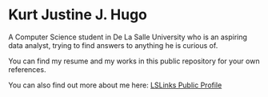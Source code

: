# Kurt Justine J. Hugo

A Computer Science student in De La Salle University who is an aspiring data analyst, trying to find answers to anything he is curious of.

You can find my resume and my works in this public repository for your own references.

You can also find out more about me here:
[LSLinks Public Profile](https://dlsu-vcf-csm.symplicity.com/profiles/kurtjustine.hugo2)

